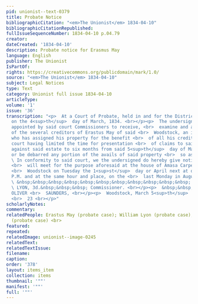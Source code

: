 ```yaml
---
pid: unionist--text-0379
title: Probate Notice
bibliographicCitation: "<em>The Unionist</em> 1834-04-10"
bibliographicCitationRepublished: 
fullIssueSequenceNumber: 1834-04-10 p.04.79
creator: 
dateCreated: '1834-04-10'
description: Probate notice for Erasmus May
language: English
publisher: The Unionist
IsPartOf: 
rights: https://creativecommons.org/publicdomain/mark/1.0/
source: "<em>The Unionist</em> 1834-04-10"
subject: Legal Notices
type: Text
category: Unionist full issue 1834-04-10
articleType: 
volume: '1'
issue: '36'
transcription: "<p>  At a Court of Probate, held in and for the District of Woodstock,
  on the 4<sup>th</sup>  day of March, 1834. <br></p><p>  The undersigned having been
  appointed by said court Commissioners to receive, <br>  examine and allow the claims
  of the several creditors of Erastus May of said <br>  Woodstock, an insolvent debtor,
  who has assigned his property for the benefit <br>  of all his creditors, and said
  court having limited the time for presentation <br>  of claims to said Commissioners
  against said estate to six months from said 5<sup>th</sup>  day of March, 1834,
  or be debarred any portion of the avails of said property <br>  so assigned. <br></p><p>
  \ In conformity to said court, we the undersigned do hereby give notice that we
  <br>  will meet for the purpose aforesaid at the house of Amasa Carpenter, in said
  <br>  Woodstock on Tuesday the 1<sup>st</sup>  day or April next at one o’clock
  P.M. and at the same hour and place, on the <br>  last Monday in August next. <br></p><p>
  \ &nbsp;&nbsp;&nbsp;&nbsp;&nbsp;&nbsp;&nbsp;&nbsp;&nbsp;&nbsp;&nbsp; WILLIAM <br>
  \ LYON, 3d.&nbsp;&nbsp;&nbsp; Commissioner. <br></p><p>  &nbsp;&nbsp;&nbsp;&nbsp;&nbsp;&nbsp;&nbsp;&nbsp;&nbsp;&nbsp;&nbsp;
  OLIVER <br>  SAUNDERS, <br></p><p>  Woodstock, March 5<sup>th</sup>  , <br>  1834.&nbsp;&nbsp;&nbsp;&nbsp;&nbsp;&nbsp;&nbsp;&nbsp;&nbsp;&nbsp;&nbsp;&nbsp;&nbsp;&nbsp;&nbsp;&nbsp;&nbsp;&nbsp;&nbsp;&nbsp;&nbsp;&nbsp;&nbsp;&nbsp;&nbsp;&nbsp;&nbsp;&nbsp;&nbsp;&nbsp;&nbsp;&nbsp;&nbsp;&nbsp;&nbsp;&nbsp;&nbsp;&nbsp;&nbsp;&nbsp;&nbsp;&nbsp;&nbsp;&nbsp;&nbsp;&nbsp;&nbsp;&nbsp;&nbsp;&nbsp;&nbsp;&nbsp;&nbsp;&nbsp;&nbsp;&nbsp;&nbsp;&nbsp;&nbsp;&nbsp;
  <br>  23 <br></p>"
scholarlyNotes: 
commentary: 
relatedPeople: Erastus May (probate case); William Lyon (probate case); Oliver Saunders
  (probate case) <br>
featured: 
repeated: 
relatedImage: unionist--image-0245
relatedText: 
relatedTextIssue: 
filename: 
caption: 
order: '378'
layout: items_item
collection: items
thumbnail: '""'
manifest: '""'
full: '""'
---
```

